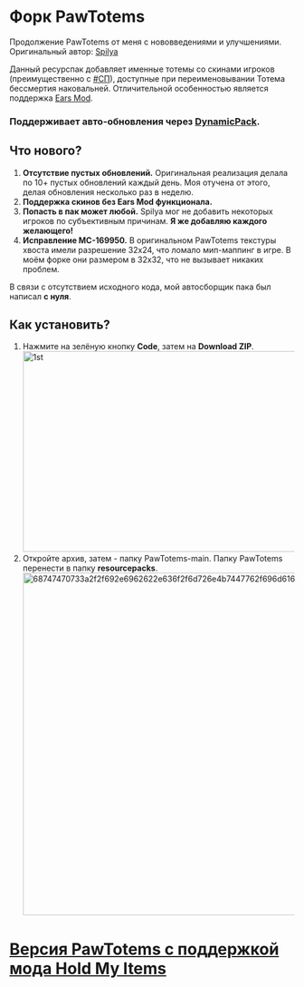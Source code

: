 # Форк PawTotems
Продолжение PawTotems от меня с нововведениями и улучшениями. Оригинальный автор: [Spilya](https://github.com/Spilya/PawTotems/)

Данный ресурспак добавляет именные тотемы со скинами игроков (преимущественно с [#СП](https://spworlds.ru/)), доступные при переименовывании Тотема бессмертия наковальней. Отличительной особенностью является поддержка [Ears Mod](https://ears.y2k.diy/).

### Поддерживает авто-обновления через [DynamicPack](https://modrinth.com/mod/dynamicpack).

## Что нового?
1. **Отсутствие пустых обновлений.** Оригинальная реализация делала по 10+ пустых обновлений каждый день. Моя отучена от этого, делая обновления несколько раз в неделю.
2. **Поддержка скинов без Ears Mod функционала.**
3. **Попасть в пак может любой.** Spilya мог не добавить некоторых игроков по субъективным причинам. **Я же добавляю каждого желающего!**
4. **Исправление MC-169950.** В оригинальном PawTotems текстуры хвоста имели разрешение 32x24, что ломало мип-маппинг в игре. В моём форке они размером в 32x32, что не вызывает никаких проблем.

В связи с отсутствием исходного кода, мой автосборщик пака был написал **с нуля**.

## Как установить?
1. Нажмите на зелёную кнопку **Code**, затем на **Download ZIP**.<img width="502" height="354" alt="1st" src="https://github.com/user-attachments/assets/1f7a4068-d2fd-4c13-bc63-e9c5902f76ae" />
2. Откройте архив, затем - папку PawTotems-main. Папку PawTotems перенести в папку **resourcepacks**.<img width="1408" height="604" alt="68747470733a2f2f692e6962622e636f2f6d726e4b7447762f696d6167652e706e67" src="https://github.com/user-attachments/assets/a7789751-16b7-470a-ba5f-925658fd1e48" />

# [Версия PawTotems с поддержкой мода Hold My Items](https://github.com/1NFERR/PawTotemsHMI)
